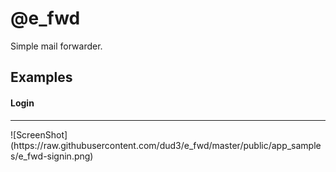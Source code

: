 @e_fwd
======

Simple mail forwarder.

Examples
--------

#### Login
<hr>
![ScreenShot](https://raw.githubusercontent.com/dud3/e_fwd/master/public/app_samples/e_fwd-signin.png)

